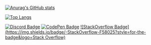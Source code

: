 [![Anurag's GitHub stats](https://github-readme-stats.vercel.app/api?username=Innokentie&theme=dark&bg_color=30,e96443,904e95&text_color=ffffff&icon_color=e9d179)](https://github.com/Innokentie/Innokentie/)

[![Top Langs](https://github-readme-stats.vercel.app/api/top-langs/?username=Innokentie)](https://github.com/Innokentie/Innokentie)


[![Discord Badge](https://img.shields.io/badge/-Discord-424242?style=for-the-badge&logo=Discord&logoColor=white)](https://discord.gg/PZyhBVastb)
[![CodePen Badge](https://img.shields.io/badge/-CodePen-424242?style=for-the-badge&logo=CodePen)](https://codepen.io/MControll)
[![StackOverflow Badge](https://img.shields.io/badge/-StackOverflow-F58025?style=for-the-badge&logo=Stack Overflow)]()
